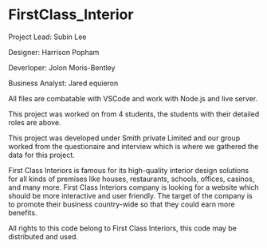 # FirstClass_Interior

Project Lead: Subin Lee

Designer: Harrison Popham

Deverloper: Jolon Moris-Bentley

Business Analyst: Jared equieron


All files are combatable with VSCode and work with Node.js and live server.

This project was worked on from 4 students, the students with their detailed roles are above.

This project was developed under Smith private Limited and our group worked from the questionaire and interview which is where we gathered the data for this project.

First Class Interiors is famous for its high-quality interior design solutions for all kinds of premises like houses, restaurants, schools, offices, casinos, and many 
more. First Class Interiors company is looking for a website which should be more interactive and user friendly. The target of the company is to promote their business 
country-wide so that they could earn more benefits.

All rights to this code belong to First Class Interiors, this code may be distributed and used.
